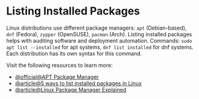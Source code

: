 # Listing Installed Packages

Linux distributions use different package managers: `apt` (Debian-based), `dnf` (Fedora), `zypper` (OpenSUSE), `pacman` (Arch). Listing installed packages helps with auditing software and deployment automation. Commands: `sudo apt list --installed` for apt systems, `dnf list installed` for dnf systems. Each distribution has its own syntax for this command.

Visit the following resources to learn more:

- [@official@APT Package Manager](https://www.debian.org/doc/manuals/apt-guide/index.en.html)
- [@article@5 ways to list installed packages in Linux](https://www.howtouselinux.com/post/list-installed-packages-in-linux)
- [@article@Linux Package Manager Explained](https://geekflare.com/dev/linux-package-manager-explained/)